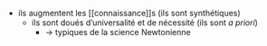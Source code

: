 - ils augmentent les [[connaissance]]s (ils sont synthétiques)
    - ils sont doués d’universalité et de nécessité (ils sont *a priori*)
      - → typiques de la science Newtonienne